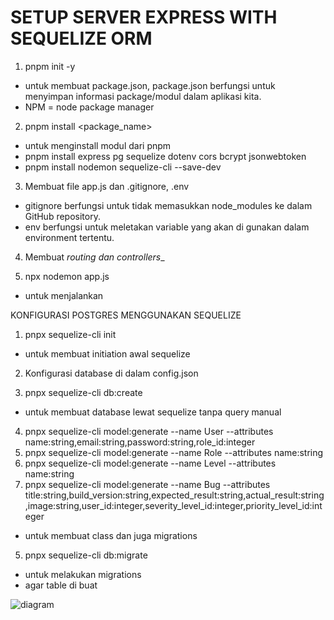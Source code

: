 # SETUP SERVER EXPRESS WITH SEQUELIZE ORM

1. pnpm init -y
- untuk membuat package.json, package.json berfungsi untuk menyimpan informasi package/modul dalam aplikasi kita.
- NPM = node package manager

2. pnpm install <package_name>
- untuk menginstall modul dari pnpm
- pnpm install express pg sequelize dotenv cors bcrypt jsonwebtoken
- pnpm install nodemon sequelize-cli --save-dev

3. Membuat file app.js dan .gitignore, .env
- gitignore berfungsi untuk tidak memasukkan node_modules ke dalam GitHub repository.
- env berfungsi untuk meletakan variable yang akan di gunakan dalam environment tertentu.

4. Membuat _routing dan controllers__

5. npx nodemon app.js
- untuk menjalankan


KONFIGURASI POSTGRES MENGGUNAKAN SEQUELIZE

1. pnpx sequelize-cli init
- untuk membuat initiation awal sequelize

2. Konfigurasi database di dalam config.json

3. pnpx sequelize-cli db:create
- untuk membuat database lewat sequelize tanpa query manual

4. pnpx sequelize-cli model:generate --name User --attributes name:string,email:string,password:string,role_id:integer
4. pnpx sequelize-cli model:generate --name Role --attributes name:string
4. pnpx sequelize-cli model:generate --name Level --attributes name:string
4. pnpx sequelize-cli model:generate --name Bug --attributes title:string,build_version:string,expected_result:string,actual_result:string,image:string,user_id:integer,severity_level_id:integer,priority_level_id:integer

- untuk membuat class dan juga migrations


5. pnpx sequelize-cli db:migrate 
- untuk melakukan migrations
- agar table di buat

![diagram](/docs/ERD.png)